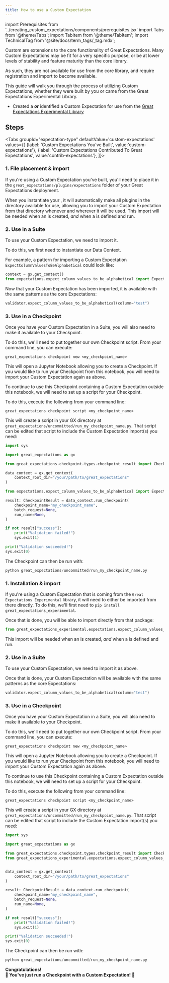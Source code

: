 ```yaml
---
title: How to use a Custom Expectation
---
```

import Prerequisites from '../creating_custom_expectations/components/prerequisites.jsx'
import Tabs from '@theme/Tabs';
import TabItem from '@theme/TabItem';
import TechnicalTag from '@site/docs/term_tags/_tag.mdx';

Custom <TechnicalTag tag="expectation" text="Expectations"/> are extensions to the core functionality of Great Expectations. Many Custom Expectations may be fit for a very specific purpose,
or be at lower levels of stability and feature maturity than the core library.

As such, they are not available for use from the core library, and require registration and import to become available.

This guide will walk you through the process of utilizing Custom Expectations, whether they were built by you or came from the Great Expectations Experimental Library.

<Prerequisites>

- Created a <TechnicalTag tag="custom_expectation" text="Custom Expectation"/> ***or*** identified a Custom Expectation for use from the [Great Expectations Experimental Library](https://github.com/great-expectations/great_expectations/tree/develop/contrib/experimental/great_expectations_experimental/expectations)

</Prerequisites>

## Steps

<Tabs
  groupId="expectation-type"
  defaultValue='custom-expectations'
  values={[
  {label: 'Custom Expectations You\'ve Built', value:'custom-expectations'},
  {label: 'Custom Expectations Contributed To Great Expectations', value:'contrib-expectations'},
  ]}>

<TabItem value="custom-expectations">

### 1. File placement & import

If you're using a Custom Expectation you've built,
you'll need to place it in the `great_expectations/plugins/expectations` folder of your Great Expectations deployment.

When you instantiate your <TechnicalTag tag="data_context" text="Data Context"/>, it will automatically make all plugins in the directory available for use,
allowing you to import your Custom Expectation from that directory whenever and wherever it will be used.
This import will be needed when an <TechnicalTag tag="expectation_suite" text="Expectation Suite"/> is created, *and* when a <TechnicalTag tag="checkpoint" text="Checkpoint"/> is defined and run.

### 2. Use in a Suite

To use your Custom Expectation, we need to import it.

To do this, we first need to instantiate our Data Context.

For example, a pattern for importing a Custom Expectation `ExpectColumnValuesToBeAlphabetical` could look like:

```python
context = gx.get_context()
from expectations.expect_column_values_to_be_alphabetical import ExpectColumnValuesToBeAlphabetical
```

Now that your Custom Expectation has been imported, it is available with the same patterns as the core Expectations:

```python
validator.expect_column_values_to_be_alphabetical(column="test")
```

### 3. Use in a Checkpoint

Once you have your Custom Expectation in a Suite, you will also need to make it available to your Checkpoint.

To do this, we'll need to put together our own Checkpoint script. From your command line, you can execute:

```commandline
great_expectations checkpoint new <my_checkpoint_name>
```

This will open a Jupyter Notebook allowing you to create a Checkpoint.
If you would like to run your Checkpoint from this notebook, you will need to import your Custom Expectation again as above.

To continue to use this Checkpoint containing a Custom Expectation outside this notebook, we will need to set up a script for your Checkpoint.

To do this, execute the following from your command line:

```commandline
great_expectations checkpoint script <my_checkpoint_name>
```

This will create a script in your GX directory at `great_expectations/uncommitted/run_my_checkpoint_name.py`.
That script can be edited that script to include the Custom Expectation import(s) you need:

```python
import sys

import great_expectations as gx

from great_expectations.checkpoint.types.checkpoint_result import CheckpointResult

data_context = gx.get_context(
    context_root_dir="/your/path/to/great_expectations"
)

from expectations.expect_column_values_to_be_alphabetical import ExpectColumnValuesToBeAlphabetical

result: CheckpointResult = data_context.run_checkpoint(
    checkpoint_name="my_checkpoint_name",
    batch_request=None,
    run_name=None,
)

if not result["success"]:
    print("Validation failed!")
    sys.exit(1)

print("Validation succeeded!")
sys.exit(0)
```

The Checkpoint can then be run with:

```python
python great_expectations/uncommitted/run_my_checkpoint_name.py
```

</TabItem>

<TabItem value="contrib-expectations">

### 1. Installation & import

If you're using a Custom Expectation that is coming from the `Great Expectations Experimental` library,
it will need to either be imported from there directly. To do this, we'll first need to `pip install great_expectations_experimental`.

Once that is done, you will be able to import directly from that package:

```python
from great_expectations_experimental.expectations.expect_column_values_to_be_alphabetical import ExpectColumnValuesToBeAlphabetical
```

This import will be needed when an <TechnicalTag tag="expectation_suite" text="Expectation Suite"/> is created, *and* when a <TechnicalTag tag="checkpoint" text="Checkpoint"/> is defined and run.

### 2. Use in a Suite

To use your Custom Expectation, we need to import it as above.

Once that is done, your Custom Expectation will be available with the same patterns as the core Expectations:

```python
validator.expect_column_values_to_be_alphabetical(column="test")
```

### 3. Use in a Checkpoint

Once you have your Custom Expectation in a Suite, you will also need to make it available to your Checkpoint.

To do this, we'll need to put together our own Checkpoint script. From your command line, you can execute:

```commandline
great_expectations checkpoint new <my_checkpoint_name>
```

This will open a Jupyter Notebook allowing you to create a Checkpoint.
If you would like to run your Checkpoint from this notebook, you will need to import your Custom Expectation again as above.

To continue to use this Checkpoint containing a Custom Expectation outside this notebook, we will need to set up a script for your Checkpoint.

To do this, execute the following from your command line:

```commandline
great_expectations checkpoint script <my_checkpoint_name>
```

This will create a script in your GX directory at `great_expectations/uncommitted/run_my_checkpoint_name.py`.
That script can be edited that script to include the Custom Expectation import(s) you need:

```python
import sys

import great_expectations as gx

from great_expectations.checkpoint.types.checkpoint_result import CheckpointResult
from great_expectations_experimental.expectations.expect_column_values_to_be_alphabetical import ExpectColumnValuesToBeAlphabetical


data_context = gx.get_context(
    context_root_dir="/your/path/to/great_expectations"
)

result: CheckpointResult = data_context.run_checkpoint(
    checkpoint_name="my_checkpoint_name",
    batch_request=None,
    run_name=None,
)

if not result["success"]:
    print("Validation failed!")
    sys.exit(1)

print("Validation succeeded!")
sys.exit(0)
```

The Checkpoint can then be run with:

```python
python great_expectations/uncommitted/run_my_checkpoint_name.py
```

</TabItem>

</Tabs>

<div style={{"text-align":"center"}}>
<p style={{"color":"#8784FF","font-size":"1.4em"}}><b>
Congratulations!<br/>&#127881; You've just run a Checkpoint with a Custom Expectation! &#127881;
</b></p>
</div>
